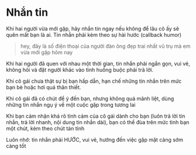 # Nhắn tin

Khi hai người vừa mới gặp, hãy nhắn tin ngay nếu không để lâu cô ấy sẽ quên mất bạn là ai. Tin nhắn phải kèm theo sự hài hước (callback humor)

> hey, đây là số điện thoại của người đàn ông đẹp trai nhất vũ trụ mà em vừa mới gặp hôm nay

Khi hai người đã quen với nhau một thời gian, tin nhắn phải ngắn gọn, vui vẻ, không hỏi và đặt người khác vào tình huống buộc phải trả lời.

Khi cô gái chưa thật sự bị bạn hấp dẫn, hạn chế những tin nhắn trên mức bạn bè hoặc hơi quá thân thiết.

Khi cô gái đã có chút để ý đến bạn, nhưng không quá mãnh liệt, dùng những tin nhắn ngụ ý về một cuộc gặp trong tương lai

Khi bạn cảm nhận khá rõ tình cảm của cô gái dành cho bạn (luôn trả lời tin nhắn, trả lời nhanh, nội dung tin nhắn dài), bạn có thể đùa trên mức tình bạn một chút, kèm theo chút tán tỉnh

Luôn nhớ: tin nhắn phải HƯỚC, vui vẻ, hướng đến việc gặp mặt càng sớm càng tốt